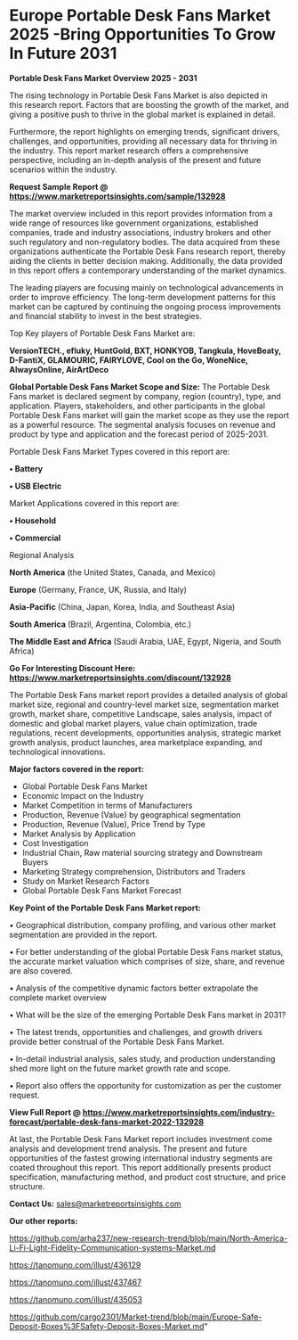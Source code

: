 # Europe Portable Desk Fans Market 2025 -Bring Opportunities To Grow In Future 2031

<Strong> Portable Desk Fans Market Overview 2025 - 2031</strong>

The rising technology in Portable Desk Fans Market is also depicted in this research report. Factors that are boosting the growth of the market, and giving a positive push to thrive in the global market is explained in detail.

Furthermore, the report highlights on emerging trends, significant drivers, challenges, and opportunities, providing all necessary data for thriving in the industry. This report market research offers a comprehensive perspective, including an in-depth analysis of the present and future scenarios within the industry.

<strong>Request Sample Report @ <a href=https://www.marketreportsinsights.com/sample/132928>https://www.marketreportsinsights.com/sample/132928</a></strong>

The market overview included in this report provides information from a wide range of resources like government organizations, established companies, trade and industry associations, industry brokers and other such regulatory and non-regulatory bodies. The data acquired from these organizations authenticate the Portable Desk Fans research report, thereby aiding the clients in better decision making. Additionally, the data provided in this report offers a contemporary understanding of the market dynamics.

The leading players are focusing mainly on technological advancements in order to improve efficiency. The long-term development patterns for this market can be captured by continuing the ongoing process improvements and financial stability to invest in the best strategies.

Top Key players of Portable Desk Fans Market are:

<strong>VersionTECH., efluky, HuntGold, BXT, HONKYOB, Tangkula, HoveBeaty, D-FantiX, GLAMOURIC, FAIRYLOVE, Cool on the Go, WoneNice, AlwaysOnline, AirArtDeco</strong>

<strong><b>Global Portable Desk Fans Market Scope and Size:</b></strong>
The Portable Desk Fans market is declared segment by company, region (country), type, and application. Players, stakeholders, and other participants in the global Portable Desk Fans market will gain the market scope as they use the report as a powerful resource. The segmental analysis focuses on revenue and product by type and application and the forecast period of 2025-2031.

Portable Desk Fans Market Types covered in this report are:

<strong>• Battery

• USB Electric</strong>

Market Applications covered in this report are:

<strong>• Household

• Commercial</strong> 

Regional Analysis

<strong>North America</strong> (the United States, Canada, and Mexico)

<strong>Europe</strong> (Germany, France, UK, Russia, and Italy)

<strong>Asia-Pacific</strong> (China, Japan, Korea, India, and Southeast Asia)

<strong>South America</strong> (Brazil, Argentina, Colombia, etc.)

<strong>The Middle East and Africa</strong> (Saudi Arabia, UAE, Egypt, Nigeria, and South Africa)

<strong>Go For Interesting Discount Here: <a href=https://www.marketreportsinsights.com/discount/132928>https://www.marketreportsinsights.com/discount/132928</a></strong>

The Portable Desk Fans market report provides a detailed analysis of global market size, regional and country-level market size, segmentation market growth, market share, competitive Landscape, sales analysis, impact of domestic and global market players, value chain optimization, trade regulations, recent developments, opportunities analysis, strategic market growth analysis, product launches, area marketplace expanding, and technological innovations.

<strong><b>Major factors covered in the report:</b></strong>
<ul>
  <li>Global Portable Desk Fans Market </li>
  <li>Economic Impact on the Industry</li>
  <li>Market Competition in terms of Manufacturers</li>
  <li>Production, Revenue (Value) by geographical segmentation</li>
  <li>Production, Revenue (Value), Price Trend by Type</li>
  <li>Market Analysis by Application</li>
  <li>Cost Investigation</li>
  <li>Industrial Chain, Raw material sourcing strategy and Downstream Buyers</li>
  <li>Marketing Strategy comprehension, Distributors and Traders</li>
  <li>Study on Market Research Factors</li>
  <li>Global Portable Desk Fans Market Forecast</li>
</ul>

<strong><b>Key Point of the Portable Desk Fans Market report:</b></strong>

• Geographical distribution, company profiling, and various other market segmentation are provided in the report.

• For better understanding of the global Portable Desk Fans market status, the accurate market valuation which comprises of size, share, and revenue are also covered.

• Analysis of the competitive dynamic factors better extrapolate the complete market overview

• What will be the size of the emerging Portable Desk Fans market in 2031?

• The latest trends, opportunities and challenges, and growth drivers provide better construal of the Portable Desk Fans Market.

• In-detail industrial analysis, sales study, and production understanding shed more light on the future market growth rate and scope.

• Report also offers the opportunity for customization as per the customer request.

<strong><b>View Full Report @ <a href=https://www.marketreportsinsights.com/industry-forecast/portable-desk-fans-market-2022-132928>https://www.marketreportsinsights.com/industry-forecast/portable-desk-fans-market-2022-132928</a></b></strong>


At last, the Portable Desk Fans Market report includes investment come analysis and development trend analysis. The present and future opportunities of the fastest growing international industry segments are coated throughout this report. This report additionally presents product specification, manufacturing method, and product cost structure, and price structure.

<strong>Contact Us:</strong>
sales@marketreportsinsights.com

<strong>Our other reports:</strong>

<a href=https://github.com/arha237/new-research-trend/blob/main/North-America-Li-Fi-Light-Fidelity-Communication-systems-Market.md>https://github.com/arha237/new-research-trend/blob/main/North-America-Li-Fi-Light-Fidelity-Communication-systems-Market.md</a>

<a href=https://tanomuno.com/illust/436129>https://tanomuno.com/illust/436129</a>

<a href=https://tanomuno.com/illust/437467>https://tanomuno.com/illust/437467</a>

<a href=https://tanomuno.com/illust/435053>https://tanomuno.com/illust/435053</a>

<a href=https://github.com/cargo2301/Market-trend/blob/main/Europe-Safe-Deposit-Boxes%3FSafety-Deposit-Boxes-Market.md>https://github.com/cargo2301/Market-trend/blob/main/Europe-Safe-Deposit-Boxes%3FSafety-Deposit-Boxes-Market.md</a>"
